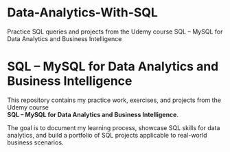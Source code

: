 # Data-Analytics-With-SQL
Practice SQL queries and projects from the Udemy course SQL – MySQL for Data Analytics and Business Intelligence
# SQL – MySQL for Data Analytics and Business Intelligence  

This repository contains my practice work, exercises, and projects from the Udemy course  
**SQL – MySQL for Data Analytics and Business Intelligence**.  

The goal is to document my learning process, showcase SQL skills for data analytics, and build a portfolio of SQL projects applicable to real-world business scenarios.
